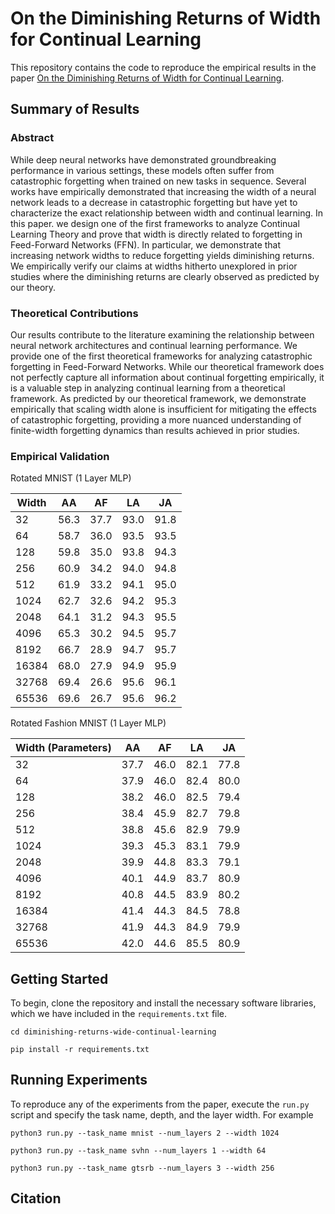 # On the Diminishing Returns of Width for Continual Learning

This repository contains the code to reproduce the empirical results in the paper [On the Diminishing Returns of Width for Continual Learning](Link). 


## Summary of Results

### Abstract

While deep neural networks have demonstrated groundbreaking performance in various settings, these models often suffer from catastrophic forgetting when trained on new tasks in sequence. Several works have empirically demonstrated that increasing the width of a neural network leads to a decrease in catastrophic forgetting but have yet to characterize the exact relationship between width and continual learning. In this paper. we design one of the first frameworks to analyze Continual Learning Theory and prove that width is directly related to forgetting in Feed-Forward Networks (FFN). In particular, we demonstrate that increasing network widths to reduce forgetting yields diminishing returns. We empirically verify our claims at widths hitherto unexplored in prior studies where the diminishing returns are clearly observed as predicted by our theory.

### Theoretical Contributions

Our results contribute to the literature examining the relationship between neural network architectures and continual
learning performance. We provide one of the first theoretical frameworks for analyzing catastrophic forgetting in Feed-Forward Networks. While our theoretical framework does not perfectly capture all information about continual forgetting empirically, it is a valuable step in analyzing continual learning from a theoretical framework. As predicted by our theoretical framework, we demonstrate empirically that scaling width alone is insufficient for mitigating the effects
of catastrophic forgetting, providing a more nuanced understanding of finite-width forgetting dynamics than results achieved in prior studies. 

### Empirical Validation

Rotated MNIST (1 Layer MLP)

| Width | AA   | AF   | LA   | JA   |
|--------------------|------|------|------|------|
| 32     | 56.3 | 37.7 | 93.0 | 91.8 |
| 64    | 58.7 | 36.0 | 93.5 | 93.5 |
| 128  | 59.8 | 35.0 | 93.8 | 94.3 |
| 256   | 60.9 | 34.2 | 94.0 | 94.8 |
| 512   | 61.9 | 33.2 | 94.1 | 95.0 |
| 1024  | 62.7 | 32.6 | 94.2 | 95.3 |
| 2048  | 64.1 | 31.2 | 94.3 | 95.5 |
| 4096  | 65.3 | 30.2 | 94.5 | 95.7 |
| 8192  | 66.7 | 28.9 | 94.7 | 95.7 |
| 16384   | 68.0 | 27.9 | 94.9 | 95.9 |
| 32768  | 69.4 | 26.6 | 95.6 | 96.1 |
| 65536  | 69.6 | 26.7 | 95.6 | 96.2 |

Rotated Fashion MNIST (1 Layer MLP)

| Width (Parameters) | AA   | AF   | LA   | JA   |
|--------------------|------|------|------|------|
| 32      | 37.7 | 46.0 | 82.1 | 77.8 |
| 64      | 37.9 | 46.0 | 82.4 | 80.0 |
| 128     | 38.2 | 46.0 | 82.5 | 79.4 |
| 256     | 38.4 | 45.9 | 82.7 | 79.8 |
| 512     | 38.8 | 45.6 | 82.9 | 79.9 |
| 1024   | 39.3 | 45.3 | 83.1 | 79.9 |
| 2048 | 39.9 | 44.8 | 83.3 | 79.1 |
| 4096 | 40.1 | 44.9 | 83.7 | 80.9 |
| 8192 | 40.8 | 44.5 | 83.9 | 80.2 |
| 16384   | 41.4 | 44.3 | 84.5 | 78.8 |
| 32768    | 41.9 | 44.3 | 84.9 | 79.9 |
| 65536    | 42.0 | 44.6 | 85.5 | 80.9 |




## Getting Started

To begin, clone the repository and install the necessary software libraries, which we have included in the `requirements.txt` file. 

```
cd diminishing-returns-wide-continual-learning

pip install -r requirements.txt

```


## Running Experiments

To reproduce any of the experiments from the paper, execute the `run.py` script and specify the task name, depth, and the layer width. For example

```
python3 run.py --task_name mnist --num_layers 2 --width 1024
```

```
python3 run.py --task_name svhn --num_layers 1 --width 64
```

```
python3 run.py --task_name gtsrb --num_layers 3 --width 256
```

## Citation